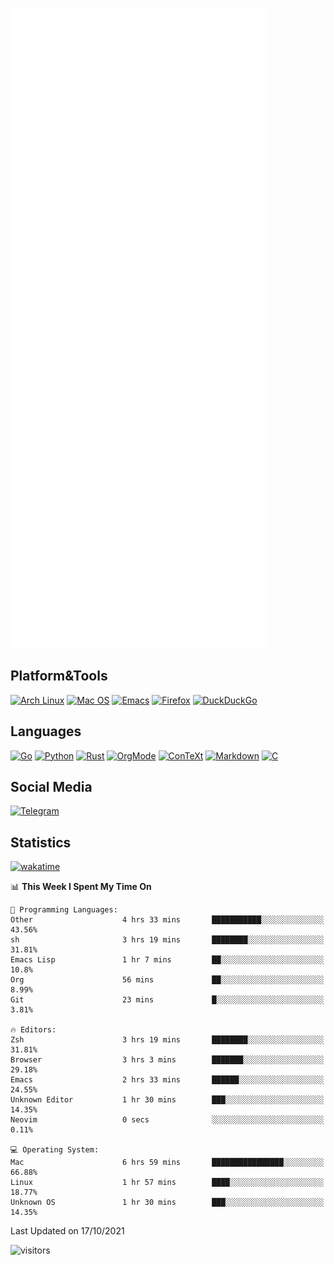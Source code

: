 ![Metrics](https://github.com/SteamedFish/SteamedFish/blob/master/github-metrics.svg)

## Platform&Tools

[![Arch Linux](https://img.shields.io/badge/ArchLinux-1793D1?logo=arch-linux&logoColor=fff&style=flat-square)](https://archlinux.org/)
[![Mac OS](https://img.shields.io/badge/MacOS-000000?style=flat-square&logo=macos&logoColor=F0F0F0)](https://www.apple.com/macos/)
[![Emacs](https://img.shields.io/badge/Emacs-%237F5AB6.svg?&style=flat-square&logo=gnu-emacs&logoColor=white)](https://www.gnu.org/software/emacs/)
[![Firefox](https://img.shields.io/badge/Firefox-FF7139?style=flat-square&logo=Firefox-Browser&logoColor=white)](https://firefox.com/)
[![DuckDuckGo](https://img.shields.io/badge/DuckDuckGo-DE5833?style=flat-square&logo=DuckDuckGo&logoColor=white)](https://duckduckgo.com/)

## Languages

[![Go](https://img.shields.io/badge/Golang-%2300ADD8.svg?style=flat-square&logo=go&logoColor=white)](https://golang.org/)
[![Python](https://img.shields.io/badge/Python-3670A0?style=flat-square&logo=python&logoColor=ffdd54)](https://www.python.org/)
[![Rust](https://img.shields.io/badge/Rust-%23000000.svg?style=flat-square&logo=rust&logoColor=white)](https://www.rust-lang.org/)
[![OrgMode](https://img.shields.io/badge/OrgMode-%23000000.svg?style=flat-square&logo=org&logoColor=white)](https://orgmode.org/)
[![ConTeXt](https://img.shields.io/badge/ConTeXt-%23008080.svg?style=flat-square&logo=latex&logoColor=white)](https://contextgarden.net/)
[![Markdown](https://img.shields.io/badge/MarkDown-%23000000.svg?style=flat-square&logo=markdown&logoColor=white)](https://daringfireball.net/projects/markdown/)
[![C](https://img.shields.io/badge/C-%2300599C.svg?style=flat-square&logo=c&logoColor=white)](https://www.iso.org/standard/74528.html)

## Social Media

[![Telegram](https://img.shields.io/badge/SteamedFish-2CA5E0?style=social&logo=telegram&logoColor=white)](https://t.me/SteamedFish)

## Statistics
[![wakatime](https://wakatime.com/badge/user/168280d6-fcf2-4b4f-ad3a-dc4612f35b38.svg)](https://wakatime.com/@168280d6-fcf2-4b4f-ad3a-dc4612f35b38)

<!--START_SECTION:waka-->
📊 **This Week I Spent My Time On** 

```text
💬 Programming Languages: 
Other                    4 hrs 33 mins       ███████████░░░░░░░░░░░░░░   43.56% 
sh                       3 hrs 19 mins       ████████░░░░░░░░░░░░░░░░░   31.81% 
Emacs Lisp               1 hr 7 mins         ██░░░░░░░░░░░░░░░░░░░░░░░   10.8% 
Org                      56 mins             ██░░░░░░░░░░░░░░░░░░░░░░░   8.99% 
Git                      23 mins             █░░░░░░░░░░░░░░░░░░░░░░░░   3.81%

🔥 Editors: 
Zsh                      3 hrs 19 mins       ████████░░░░░░░░░░░░░░░░░   31.81% 
Browser                  3 hrs 3 mins        ███████░░░░░░░░░░░░░░░░░░   29.18% 
Emacs                    2 hrs 33 mins       ██████░░░░░░░░░░░░░░░░░░░   24.55% 
Unknown Editor           1 hr 30 mins        ███░░░░░░░░░░░░░░░░░░░░░░   14.35% 
Neovim                   0 secs              ░░░░░░░░░░░░░░░░░░░░░░░░░   0.11%

💻 Operating System: 
Mac                      6 hrs 59 mins       ████████████████░░░░░░░░░   66.88% 
Linux                    1 hr 57 mins        ████░░░░░░░░░░░░░░░░░░░░░   18.77% 
Unknown OS               1 hr 30 mins        ███░░░░░░░░░░░░░░░░░░░░░░   14.35%

```


 Last Updated on 17/10/2021
<!--END_SECTION:waka-->

![visitors](https://visitor-badge.laobi.icu/badge?page_id=SteamedFish.SteamedFish)
